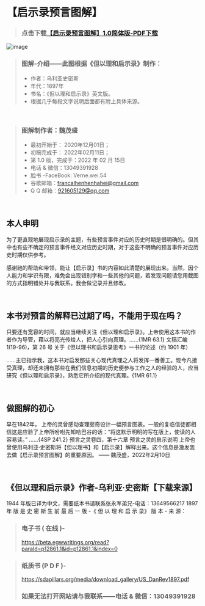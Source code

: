 # 【启示录预言图解】

> ### 点击下载<a href="https://github.com/VerneWei/Revelation-Illustration/raw/main/%E5%90%AF%E7%A4%BA%E5%BD%95%E9%A2%84%E8%A8%80%E5%9B%BE%E8%A7%A3-1.0%E7%AE%80%E4%BD%93%E7%89%88-07%2C2022%E5%B9%B42%E6%9C%8816%E6%97%A5.pdf">【启示录预言图解】1.0简体版-PDF下载</a>

![image](https://github.com/VerneWei/Revelation-Illustration/blob/main/%E5%90%AF%E7%A4%BA%E5%BD%95%E9%A2%84%E8%A8%80%E5%9B%BE%E8%A7%A3-1.2%E7%AE%80%E4%BD%93%E7%89%88.jpg)



> ### 图解-介绍——此图根据《但以理和启示录》制作：
> - 作者：乌利亚史密斯
> - 年代：1897年
> - 书名：《但以理和启示录》英文版。
> - 根据几乎每段文字说明后面都有附上具体来源。

<br>

> ### 图解制作者：魏茂盛     
> - 最初开始于：     2020年12月01日；
> - 初稿完成于：     2022年02月11日； 
> - 第 1.0 版，完成于：2022 年 02 月 15日
> - 电话 & 微信：13049391928
> - 脸书 -FaceBook: Verne.wei.54
> - 谷歌邮箱：francalhenhenhahei@gmail.com
> - Q Q 邮箱：921605129@qq.com

<br>

## 本人申明

为了更直观地展现启示录的主题，有些预言事件对应的历史时期是很明确的。但其中也有些不确定的预言事件经文对应历史时期，对于这些不明确的预言事件对应历史时期仅供参考。

感谢祂的帮助和带领，能让【启示录】书的内容如此清楚的展现出来。当然，因个人能力和学识有限，难免会出现错别字和一些其他的问题，若发现问题请您用截图的方式指明错处并与我联系。我会做记录并且修改。


<br>

## 本书对预言的解释已过期了吗，不能用于现在吗？

只要还有宽容的时间，就应当继续关注《但以理和启示录》。上帝使用这本书的作者作为导管，藉以将亮光传给人，把人心引向真理。......{1MR 63.1} 文稿汇编 1(19-96)，第 26 号 关于《但以理书和启示录思考》一书的论述（约 1901 年）

......主已指示我，这本书对启发那些关心现代真理之人将发挥一番善工。现今凡接受真理，却还未拥有那些在我们信息初期的历史便参与工作之人的经验的人，应当研究《但以理和启示录》，熟悉它所介绍的现代真理。{1MR 61.1}

<br>


## 做图解的初心

早在1842年， 上帝的灵曾感动查理斐奇设计一幅预言图表。一般的复临信徒都相信这是应验了上帝所吩咐先知哈巴谷的话：“将这默示明明的写在版上，使读的人容易读。” ......{4SP 241.2} 预言之灵卷四，第十六章 
预言之灵的启示说明 上帝也曾使用乌利亚·史密斯将【但以理书】和【启示录】解释出来。这个信息是激发我去做【启示录预言图解】的重要原因。
—— 魏茂盛，2022年2月10日


<br>

## 《但以理和启示录》作者-乌利亚·史密斯【下载来源】

1944 年版已译为中文，需要纸本书请联系张永军弟兄-电话：13649566217
1897 年 版 是 史 密 斯 生 前 最 后 一 版 -《 但 以 理 和 启 示 录》 版 本 - 来 源：
> ### 电子书 ( 在线 )- 
> https://beta.egwwritings.org/read?paraId=p12861.1&id=p12861.1&index=0

> ### 纸质书 (P D F )-
> https://sdapillars.org/media/download_gallery/US_DanRev1897.pdf
> ### 如果无法打开网站请与我联系——电话 & 微信：13049391928





